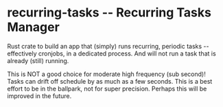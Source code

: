 # recurring-tasks -- Recurring Tasks Manager
Rust crate to build an app that (simply) runs recurring, periodic tasks -- effectively cronjobs, in a dedicated process. And will not run a task that is already (still) running.

This is NOT a good choice for moderate high frequency (sub second)! Tasks can drift off schedule by as much as a few seconds. This is a best effort to be in the ballpark, not for super precision. Perhaps this will be improved in the future.
